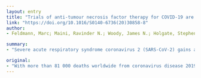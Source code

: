 ```yaml
---
layout: entry
title: "Trials of anti-tumour necrosis factor therapy for COVID-19 are urgently needed"
link: "https://doi.org/10.1016/S0140-6736(20)30858-8"
author:
- Feldmann, Marc; Maini, Ravinder N.; Woody, James N.; Holgate, Stephen T.; Winter, Gregory; Rowland, Matthew; Richards, Duncan; Hussell, Tracy

summary:
- "Severe acute respiratory syndrome coronavirus 2 (SARS-CoV-2) gains access to host cells via angiotensin-converting enzyme 2, which is expressed in the type II surfactant-secreting alveolar cells of the lungs. The disease is associated with a major immune inflammatory response with abundant neutrophils, lymphocytes, macrophages, and immune mediators."

original:
- "With more than 81 000 deaths worldwide from coronavirus disease 2019 (COVID-19) by April 8, 2020,1 it is incumbent on researchers to accelerate clinical trials of any readily available and potentially acceptably safe therapies that could reduce the rising death toll. Severe acute respiratory syndrome coronavirus 2 (SARS-CoV-2) gains access to host cells via angiotensin-converting enzyme 2, which is expressed in the type II surfactant-secreting alveolar cells of the lungs.2 Severe COVID-19 is associated with a major immune inflammatory response with abundant neutrophils, lymphocytes, macrophages, and immune mediators."
---
```


